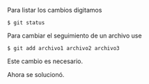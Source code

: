 Para listar los cambios digitamos

```console
$ git status
```

Para cambiar el seguimiento de un archivo use

```console
$ git add archivo1 archivo2 archivo3
```

Este cambio es necesario.


Ahora se solucionó.